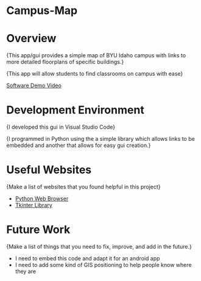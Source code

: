 # Campus-Map
# Overview

{This app/gui provides a simple map of BYU Idaho campus with links to more detailed floorplans of specific buildings.}

{This app will allow students to find classrooms on campus with ease}



[Software Demo Video](https://youtu.be/4DZtgpyNaXs)

# Development Environment

{I developed this gui in Visual Studio Code}

{I programmed in Python using the a simple library which allows links to be embedded and another that allows for easy gui creation.}

# Useful Websites

{Make a list of websites that you found helpful in this project}
* [Python Web Browser](https://docs.python.org/3/library/webbrowser.html)
* [Tkinter Library](https://docs.python.org/3/library/tkinter.html)

# Future Work

{Make a list of things that you need to fix, improve, and add in the future.}
* I need to embed this code and adapt it for an android app
* I need to add some kind of GIS positioning to help people know where they are